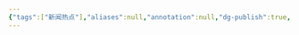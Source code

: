```yaml
---
{"tags":["新闻热点"],"aliases":null,"annotation":null,"dg-publish":true,"permalink":"/human/爱泼斯坦/","dgPassFrontmatter":true}
---
```


